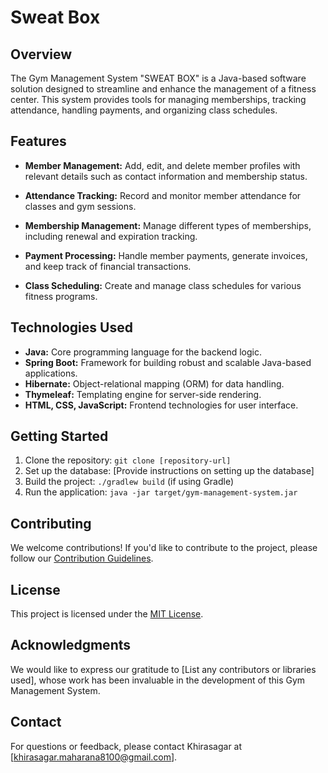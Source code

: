 # Sweat Box
## Overview

The Gym Management System "SWEAT BOX" is a Java-based software solution designed to streamline and enhance the management of a fitness center. This system provides tools for managing memberships, tracking attendance, handling payments, and organizing class schedules.

## Features

- **Member Management:** Add, edit, and delete member profiles with relevant details such as contact information and membership status.

- **Attendance Tracking:** Record and monitor member attendance for classes and gym sessions.

- **Membership Management:** Manage different types of memberships, including renewal and expiration tracking.

- **Payment Processing:** Handle member payments, generate invoices, and keep track of financial transactions.

- **Class Scheduling:** Create and manage class schedules for various fitness programs.

## Technologies Used

- **Java:** Core programming language for the backend logic.
- **Spring Boot:** Framework for building robust and scalable Java-based applications.
- **Hibernate:** Object-relational mapping (ORM) for data handling.
- **Thymeleaf:** Templating engine for server-side rendering.
- **HTML, CSS, JavaScript:** Frontend technologies for user interface.

## Getting Started

1. Clone the repository: `git clone [repository-url]`
2. Set up the database: [Provide instructions on setting up the database]
3. Build the project: `./gradlew build` (if using Gradle)
4. Run the application: `java -jar target/gym-management-system.jar`

## Contributing

We welcome contributions! If you'd like to contribute to the project, please follow our [Contribution Guidelines](CONTRIBUTING.md).

## License

This project is licensed under the [MIT License](LICENSE).

## Acknowledgments

We would like to express our gratitude to [List any contributors or libraries used], whose work has been invaluable in the development of this Gym Management System.

## Contact

For questions or feedback, please contact Khirasagar at [khirasagar.maharana8100@gmail.com].

